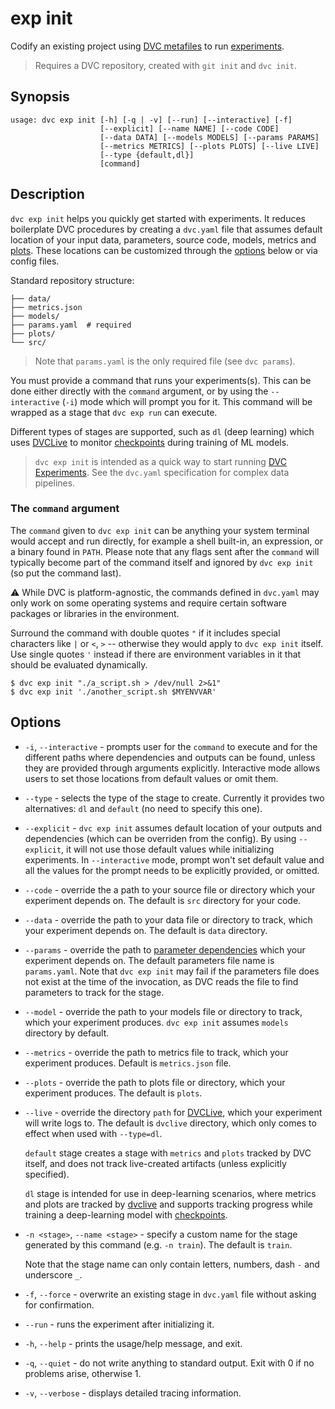 # exp init

Codify an existing project using
[DVC metafiles](/doc/user-guide/project-structure) to run
[experiments](/doc/user-guide/experiment-management).

> Requires a <abbr>DVC repository</abbr>, created with `git init` and
> `dvc init`.

## Synopsis

```usage
usage: dvc exp init [-h] [-q | -v] [--run] [--interactive] [-f]
                    [--explicit] [--name NAME] [--code CODE]
                    [--data DATA] [--models MODELS] [--params PARAMS]
                    [--metrics METRICS] [--plots PLOTS] [--live LIVE]
                    [--type {default,dl}]
                    [command]
```

## Description

`dvc exp init` helps you quickly get started with experiments. It reduces
boilerplate DVC procedures by creating a `dvc.yaml` file that assumes default
location of your input data, <abbr>parameters</abbr>, source code, models,
<abbr>metrics</abbr> and [plots](/doc/command-reference/plots). These locations
can be customized through the [options](#options) below or via config files.

Standard repository structure:

```
├── data/
├── metrics.json
├── models/
├── params.yaml  # required
├── plots/
└── src/
```

> Note that `params.yaml` is the only required file (see `dvc params`).

You must provide a command that runs your experiments(s). This can be done
either directly with the `command` argument, or by using the `--interactive`
(`-i`) mode which will prompt you for it. This command will be wrapped as a
<abbr>stage</abbr> that `dvc exp run` can execute.

Different types of stages are supported, such as `dl` (deep learning) which uses
[DVCLive](/doc/dvclive) to monitor [checkpoints] during training of ML models.

> `dvc exp init` is intended as a quick way to start running [DVC Experiments].
> See the `dvc.yaml` specification for complex data pipelines.

[checkpoints]: /doc/user-guide/experiment-management/checkpoints
[dvc experiments]: /doc/user-guide/experiment-management/experiments-overview

### The `command` argument

The `command` given to `dvc exp init` can be anything your system terminal would
accept and run directly, for example a shell built-in, an expression, or a
binary found in `PATH`. Please note that any flags sent after the `command` will
typically become part of the command itself and ignored by `dvc exp init` (so
put the command last).

⚠️ While DVC is platform-agnostic, the commands defined in `dvc.yaml` may only
work on some operating systems and require certain software packages or
libraries in the environment.

Surround the command with double quotes `"` if it includes special characters
like `|` or `<`, `>` -- otherwise they would apply to `dvc exp init` itself. Use
single quotes `'` instead if there are environment variables in it that should
be evaluated dynamically.

```dvc
$ dvc exp init "./a_script.sh > /dev/null 2>&1"
$ dvc exp init './another_script.sh $MYENVVAR'
```

## Options

- `-i`, `--interactive` - prompts user for the `command` to execute and for the
  different paths where dependencies and outputs can be found, unless they are
  provided through arguments explicitly. Interactive mode allows users to set
  those locations from default values or omit them.

- `--type` - selects the type of the stage to create. Currently it provides two
  alternatives: `dl` and `default` (no need to specify this one).

- `--explicit` - `dvc exp init` assumes default location of your outputs and
  dependencies (which can be overriden from the config). By using `--explicit`,
  it will not use those default values while initializing experiments. In
  `--interactive` mode, prompt won't set default value and all the values for
  the prompt needs to be explicitly provided, or omitted.

- `--code` - override the a path to your source file or directory which your
  experiment depends on. The default is `src` directory for your code.

- `--data` - override the path to your data file or directory to track, which
  your experiment depends on. The default is `data` directory.

- `--params` - override the path to
  [parameter dependencies](/doc/command-reference/params) which your experiment
  depends on. The default parameters file name is `params.yaml`. Note that
  `dvc exp init` may fail if the parameters file does not exist at the time of
  the invocation, as DVC reads the file to find parameters to track for the
  stage.

- `--model` - override the path to your models file or directory to track, which
  your experiment produces. `dvc exp init` assumes `models` directory by
  default.

- `--metrics` - override the path to metrics file to track, which your
  experiment produces. Default is `metrics.json` file.

- `--plots` - override the path to plots file or directory, which your
  experiment produces. The default is `plots`.

- `--live` - override the directory `path` for [DVCLive](/doc/dvclive), which
  your experiment will write logs to. The default is `dvclive` directory, which
  only comes to effect when used with `--type=dl`.

  `default` stage creates a stage with `metrics` and `plots` tracked by DVC
  itself, and does not track live-created artifacts (unless explicitly
  specified).

  `dl` stage is intended for use in deep-learning scenarios, where metrics and
  plots are tracked by [dvclive](/doc/dvclive) and supports tracking progress
  while training a deep-learning model with
  [checkpoints](/doc/command-reference/exp/run#checkpoints).

- `-n <stage>`, `--name <stage>` - specify a custom name for the stage generated
  by this command (e.g. `-n train`). The default is `train`.

  Note that the stage name can only contain letters, numbers, dash `-` and
  underscore `_`.

- `-f`, `--force` - overwrite an existing stage in `dvc.yaml` file without
  asking for confirmation.

- `--run` - runs the experiment after initializing it.

- `-h`, `--help` - prints the usage/help message, and exit.

- `-q`, `--quiet` - do not write anything to standard output. Exit with 0 if no
  problems arise, otherwise 1.

- `-v`, `--verbose` - displays detailed tracing information.
